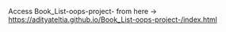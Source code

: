 Access Book_List-oops-project- from here -> https://adityateltia.github.io/Book_List-oops-project-/index.html
